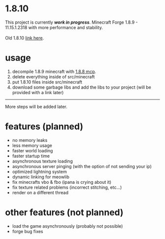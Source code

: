 # 1.8.10
	
  This project is currently **_work in progress_**.
  Minecraft Forge 1.8.9 - 11.15.1.2318 with more performance and stability.<br>  
	Old 1.8.10 [link here](https://github.com/united-meows/1.8.10-old/ ":DDDDD").
  
# usage

1. decompile 1.8.9 minecraft with [1.8.8 mcp](http://www.modcoderpack.com/files/mcp918.zip "Click to download 1.8.8 MCP (no haram)").
2. delete everything inside of src/minecraft
3. put 1.8.10 files inside src/minecraft
4. download some garbage libs and add the libs to your project (will be provided with a link later)
------------
More steps will be added later.

# features (planned)
- no memory leaks
- less memory usage
- faster world loading
- faster startup time
- asynchronous texture loading
- asynchronous server pinging (with the option of not sending your ip)
- optimized lightning system
- dynamic linking for meowlib
- fix minecrafts vbo & fbo (ipana is crying about it)
- fix texture related problems (incorrect stitching, etc...)
- render on a different thread

# other features (not planned)
- load the game asynchronously (probably not possible)
- forge bug fixes
